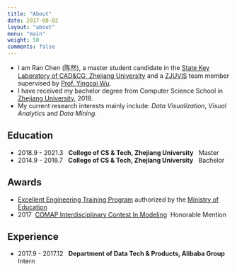 ```yaml
---
title: "About"
date: 2017-08-02
layout: "about"
menu: "main"
weight: 50
comments: false
---
```


- I am Ran Chen (陈然), a master student candidate in the [State Key Laboratory of CAD&CG, Zhejiang University](http://www.cad.zju.edu.cn/) and a [ZJUVIS](http://zjuvis.org/) team member supervised by [Prof. Yingcai Wu](http://www.ycwu.org/).
- I have received my bachelor degree from Computer Science School in [Zhejiang University](http://www.zju.edu.cn/), 2018. 
- My current research interests mainly include: *Data Visualization*, *Visual Analytics* and *Data Mining*.

## Education
- 2018.9 - 2021.3 &nbsp; **College of CS & Tech, Zhejiang University** &nbsp; Master
- 2014.9 - 2018.7 &nbsp; **College of CS & Tech, Zhejiang University** &nbsp; Bachelor

## Awards
- [Excellent Engineering Training Program](http://www.moe.gov.cn/s78/A08/gjs_left/moe_742/s5632/) authorized by the [Ministry of Education](http://en.moe.gov.cn/)
- 2017&nbsp; [COMAP Interdisciplinary Contest In Modeling](http://www.comap.com/) &nbsp;Honorable Mention

## Experience
- 2017.9 - 2017.12 &nbsp; **Department of Data Tech & Products, Alibaba Group** &nbsp; Intern